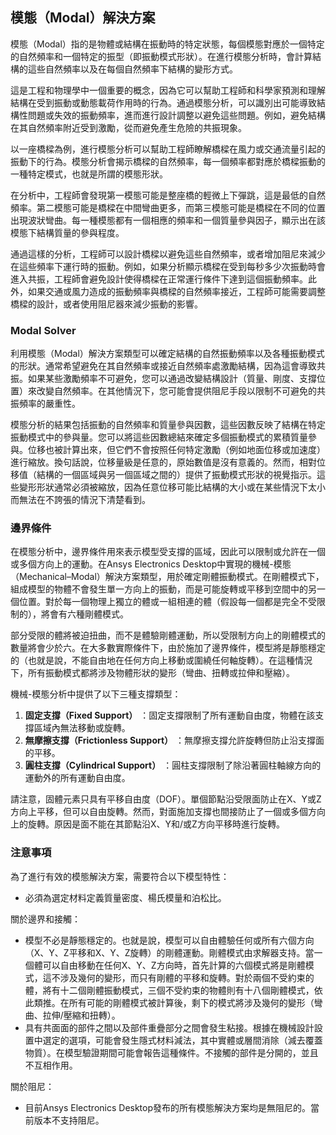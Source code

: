 模態（Modal）解決方案
---

模態（Modal）指的是物體或結構在振動時的特定狀態，每個模態對應於一個特定的自然頻率和一個特定的振型（即振動模式形狀）。在進行模態分析時，會計算結構的這些自然頻率以及在每個自然頻率下結構的變形方式。

這是工程和物理學中一個重要的概念，因為它可以幫助工程師和科學家預測和理解結構在受到振動或動態載荷作用時的行為。通過模態分析，可以識別出可能導致結構性問題或失效的振動頻率，進而進行設計調整以避免這些問題。例如，避免結構在其自然頻率附近受到激勵，從而避免產生危險的共振現象。

以一座橋樑為例，進行模態分析可以幫助工程師瞭解橋樑在風力或交通流量引起的振動下的行為。模態分析會揭示橋樑的自然頻率，每一個頻率都對應於橋樑振動的一種特定模式，也就是所謂的模態形狀。

在分析中，工程師會發現第一模態可能是整座橋的輕微上下彈跳，這是最低的自然頻率。第二模態可能是橋樑在中間彎曲更多，而第三模態可能是橋樑在不同的位置出現波狀彎曲。每一種模態都有一個相應的頻率和一個質量參與因子，顯示出在該模態下結構質量的參與程度。

通過這樣的分析，工程師可以設計橋樑以避免這些自然頻率，或者增加阻尼來減少在這些頻率下運行時的振動。例如，如果分析顯示橋樑在受到每秒多少次振動時會進入共振，工程師會避免設計使得橋樑在正常運行條件下達到這個振動頻率。此外，如果交通或風力造成的振動頻率與橋樑的自然頻率接近，工程師可能需要調整橋樑的設計，或者使用阻尼器來減少振動的影響。

### Modal Solver

利用模態（Modal）解決方案類型可以確定結構的自然振動頻率以及各種振動模式的形狀。通常希望避免在其自然頻率或接近自然頻率處激勵結構，因為這會導致共振。如果某些激勵頻率不可避免，您可以通過改變結構設計（質量、剛度、支撐位置）來改變自然頻率。在其他情況下，您可能會提供阻尼手段以限制不可避免的共振頻率的嚴重性。

模態分析的結果包括振動的自然頻率和質量參與因數，這些因數反映了結構在特定振動模式中的參與量。您可以將這些因數總結來確定多個振動模式的累積質量參與。位移也被計算出來，但它們不會按照任何特定激勵（例如地面位移或加速度）進行縮放。換句話說，位移量級是任意的，原始數值是沒有意義的。然而，相對位移值（結構的一個區域與另一個區域之間的）提供了振動模式形狀的視覺指示。這些變形形狀通常必須被縮放，因為任意位移可能比結構的大小或在某些情況下太小而無法在不誇張的情況下清楚看到。

### 邊界條件

在模態分析中，邊界條件用來表示模型受支撐的區域，因此可以限制或允許在一個或多個方向上的運動。在Ansys Electronics Desktop中實現的機械-模態（Mechanical–Modal）解決方案類型，用於確定剛體振動模式。在剛體模式下，組成模型的物體不會發生單一方向上的振動，而是可能旋轉或平移到空間中的另一個位置。對於每一個物理上獨立的體或一組相連的體（假設每一個都是完全不受限制的），將會有六種剛體模式。

部分受限的體將被迫扭曲，而不是體驗剛體運動，所以受限制方向上的剛體模式的數量將會少於六。在大多數實際條件下，由於施加了邊界條件，模型將是靜態穩定的（也就是說，不能自由地在任何方向上移動或圍繞任何軸旋轉）。在這種情況下，所有振動模式都將涉及物體形狀的變形（彎曲、扭轉或拉伸和壓縮）。

機械-模態分析中提供了以下三種支撐類型： 
1. **固定支撐（Fixed Support）** ：固定支撐限制了所有運動自由度，物體在該支撐區域內無法移動或旋轉。 
2. **無摩擦支撐（Frictionless Support）** ：無摩擦支撐允許旋轉但防止沿支撐面的平移。 
3. **圓柱支撐（Cylindrical Support）** ：圓柱支撐限制了除沿著圓柱軸線方向的運動外的所有運動自由度。

請注意，固體元素只具有平移自由度（DOF）。單個節點沿受限面防止在X、Y或Z方向上平移，但可以自由旋轉。然而，對面施加支撐也間接防止了一個或多個方向上的旋轉。原因是面不能在其節點沿X、Y和/或Z方向平移時進行旋轉。

### 注意事項

為了進行有效的模態解決方案，需要符合以下模型特性：
- 必須為選定材料定義質量密度、楊氏模量和泊松比。

關於邊界和接觸：
- 模型不必是靜態穩定的。也就是說，模型可以自由體驗任何或所有六個方向（X、Y、Z平移和X、Y、Z旋轉）的剛體運動。剛體模式由求解器支持。當一個體可以自由移動在任何X、Y、Z方向時，首先計算的六個模式將是剛體模式，這不涉及幾何的變形，而只有剛體的平移和旋轉。對於兩個不受約束的體，將有十二個剛體振動模式，三個不受約束的物體則有十八個剛體模式，依此類推。在所有可能的剛體模式被計算後，剩下的模式將涉及幾何的變形（彎曲、拉伸/壓縮和扭轉）。
- 具有共面面的部件之間以及部件重疊部分之間會發生粘接。根據在機械設計設置中選定的選項，可能會發生隱式材料減法，其中實體或層間消除（減去覆蓋物質）。在模型驗證期間可能會報告這種條件。不接觸的部件是分開的，並且不互相作用。

關於阻尼：
- 目前Ansys Electronics Desktop發布的所有模態解決方案均是無阻尼的。當前版本不支持阻尼。
